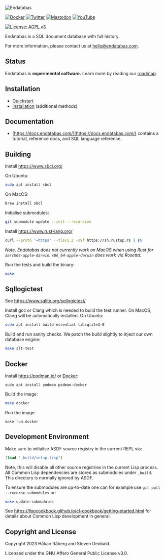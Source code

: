 ![Endatabas](https://www.endatabas.com/resources/images/github-banner-logo_3200x476.png)

[![Docker](https://img.shields.io/badge/docker-%230db7ed.svg?style=for-the-badge&logo=docker&logoColor=white)](https://hub.docker.com/r/endatabas/endb)
[![Twitter](https://img.shields.io/badge/Twitter-%231DA1F2.svg?style=for-the-badge&logo=Twitter&logoColor=white)](https://twitter.com/endatabas)
[![Mastodon](https://img.shields.io/badge/-MASTODON-%232B90D9?style=for-the-badge&logo=mastodon&logoColor=white)](https://mastodon.social/@endatabas)
[![YouTube](https://img.shields.io/badge/YouTube-%23FF0000.svg?style=for-the-badge&logo=YouTube&logoColor=white)](https://www.youtube.com/@endatabas)

[![License: AGPL v3](https://img.shields.io/badge/License-AGPL%20v3-blue.svg)](LICENSE)

Endatabas is a SQL document database with full history.

For more information, please contact us at [hello@endatabas.com](mailto:hello@endatabas.com).

## Status

Endatabas is **experimental software.**
Learn more by reading our [roadmap](ROADMAP.md).

## Installation

* [Quickstart](https://docs.endatabas.com/tutorial/quickstart.html)
* [Installation](https://docs.endatabas.com/reference/installation.html) (additional methods)

## Documentation

* [https://docs.endatabas.com/](https://docs.endatabas.com/) contains a tutorial, reference docs, and SQL language reference.

## Building

Install https://www.sbcl.org/

On Ubuntu:

```bash
sudo apt install sbcl
```

On MacOS:

```bash
brew install sbcl
```

Initialise submodules:

```bash
git submodule update --init --recursive
```

Install https://www.rust-lang.org/

```bash
curl --proto '=https' --tlsv1.2 -sSf https://sh.rustup.rs | sh
```

_Note, Endatabas does not currently work on MacOS when using Rust for `aarch64-apple-darwin`. `x86_64-apple-darwin` does work via Rosetta._

Run the tests and build the binary:

```bash
make
```

## Sqllogictest

See https://www.sqlite.org/sqllogictest/

Install gcc or Clang which is needed to build the test runner.
On MacOS, Clang will be automatically installed. On Ubuntu:

```bash
sudo apt install build-essential libsqlite3-0
```

Build and run sanity checks. We patch the build slightly to inject our own database engine:

```bash
make slt-test
```

## Docker

Install https://podman.io/ or [Docker](https://docs.docker.com/desktop/install/mac-install/):

```
sudo apt install podman podman-docker
```

Build the image:

```bash
make docker
```

Run the image:

```
make run-docker
```


## Development Environment

Make sure to initialise ASDF source registry in the current REPL via:

```lisp
(load "_build/setup.lisp")
```

Note, this will disable all other source registries in the current Lisp process.
All Common Lisp dependencies are stored as submodules under `_build`. This directory is normally ignored by ASDF.

To ensure the submodules are up-to-date one can for example use `git pull --recurse-submodules` or:

```bash
make update-submodules
```


See https://lispcookbook.github.io/cl-cookbook/getting-started.html for details about Common Lisp development in general.

## Copyright and License

Copyright 2023 Håkan Råberg and Steven Deobald.

Licensed under the GNU Affero General Public License v3.0.
